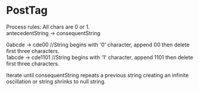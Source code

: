 # PostTag
Process rules:
  All chars are 0 or 1.                                                             
  antecedentString -> consequentString                                             
  
  0abcde -> cde00    //String begins with '0' character, append 00 then delete first three characters.              
  1abcde -> cde1101  //String begins with '1' character, append 1101 then delete first three characters.            
  
  Iterate until consequentString repeats a previous string creating an infinite oscillation or string shrinks to null string.
